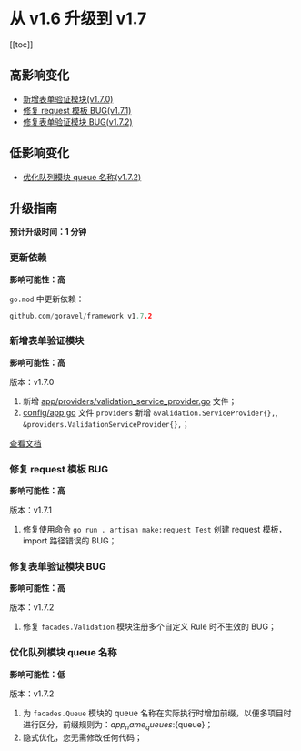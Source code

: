 # 从 v1.6 升级到 v1.7

[[toc]]

## 高影响变化

- [新增表单验证模块(v1.7.0)](#新增表单验证模块)
- [修复 request 模板 BUG(v1.7.1)](#修复-request-模板-BUG)
- [修复表单验证模块 BUG(v1.7.2)](#修复表单验证模块-BUG)

## 低影响变化

- [优化队列模块 queue 名称(v1.7.2)](#优化队列模块-queue-名称)

## 升级指南

**预计升级时间：1 分钟**

### 更新依赖

**影响可能性：高**

`go.mod` 中更新依赖：

```go
github.com/goravel/framework v1.7.2
```

### 新增表单验证模块

**影响可能性：高**

版本：v1.7.0

1. 新增 [app/providers/validation_service_provider.go](https://github.com/goravel/goravel/blob/v1.7.0/app/providers/validation_service_provider.go) 文件；
2. [config/app.go](https://github.com/goravel/goravel/blob/v1.7.0/config/app.go) 文件 `providers` 新增 `&validation.ServiceProvider{},`, `&providers.ValidationServiceProvider{},`；

[查看文档](../the-basics/validation.md)

### 修复 request 模板 BUG

**影响可能性：高**

版本：v1.7.1

1. 修复使用命令 `go run . artisan make:request Test` 创建 request 模板，import 路径错误的 BUG；

### 修复表单验证模块 BUG

**影响可能性：高**

版本：v1.7.2

1. 修复 `facades.Validation` 模块注册多个自定义 Rule 时不生效的 BUG；

### 优化队列模块 queue 名称

**影响可能性：低**

版本：v1.7.2

1. 为 `facades.Queue` 模块的 queue 名称在实际执行时增加前缀，以便多项目时进行区分，前缀规则为：${app_name}_queues:${queue}；
2. 隐式优化，您无需修改任何代码；
